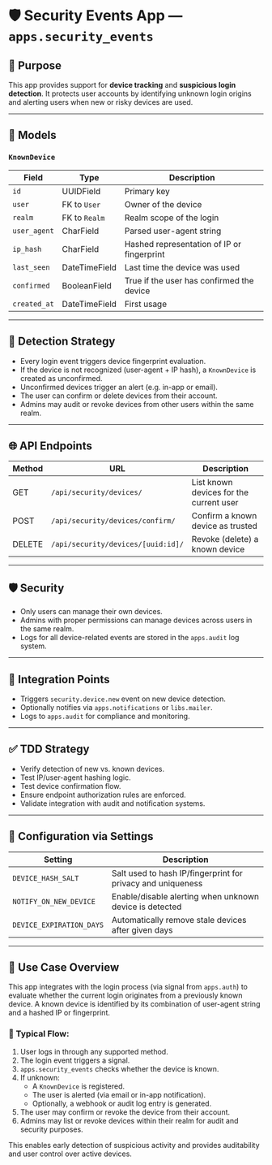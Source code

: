 # 🛡️ Security Events App — `apps.security_events`

## 📌 Purpose

This app provides support for **device tracking** and **suspicious login detection**. It protects user accounts by identifying unknown login origins and alerting users when new or risky devices are used.

---

## 📐 Models

### `KnownDevice`

| Field             | Type             | Description                                 |
|------------------|------------------|---------------------------------------------|
| `id`             | UUIDField        | Primary key                                 |
| `user`           | FK to `User`     | Owner of the device                         |
| `realm`          | FK to `Realm`    | Realm scope of the login                    |
| `user_agent`     | CharField        | Parsed user-agent string                    |
| `ip_hash`        | CharField        | Hashed representation of IP or fingerprint  |
| `last_seen`      | DateTimeField    | Last time the device was used               |
| `confirmed`      | BooleanField     | True if the user has confirmed the device   |
| `created_at`     | DateTimeField    | First usage                                 |

---

## 🧠 Detection Strategy

- Every login event triggers device fingerprint evaluation.
- If the device is not recognized (user-agent + IP hash), a `KnownDevice` is created as unconfirmed.
- Unconfirmed devices trigger an alert (e.g. in-app or email).
- The user can confirm or delete devices from their account.
- Admins may audit or revoke devices from other users within the same realm.

---

## 🌐 API Endpoints

| Method | URL                                | Description                                     |
|--------|------------------------------------|-------------------------------------------------|
| GET    | `/api/security/devices/`           | List known devices for the current user         |
| POST   | `/api/security/devices/confirm/`   | Confirm a known device as trusted               |
| DELETE | `/api/security/devices/[uuid:id]/` | Revoke (delete) a known device                  |

---

## 🛡️ Security

- Only users can manage their own devices.
- Admins with proper permissions can manage devices across users in the same realm.
- Logs for all device-related events are stored in the `apps.audit` log system.

---

## 🔔 Integration Points

- Triggers `security.device.new` event on new device detection.
- Optionally notifies via `apps.notifications` or `libs.mailer`.
- Logs to `apps.audit` for compliance and monitoring.

---

## ✅ TDD Strategy

- Verify detection of new vs. known devices.
- Test IP/user-agent hashing logic.
- Test device confirmation flow.
- Ensure endpoint authorization rules are enforced.
- Validate integration with audit and notification systems.

---

## 🔧 Configuration via Settings

| Setting                            | Description                                                  |
|-----------------------------------|--------------------------------------------------------------|
| `DEVICE_HASH_SALT`                | Salt used to hash IP/fingerprint for privacy and uniqueness |
| `NOTIFY_ON_NEW_DEVICE`            | Enable/disable alerting when unknown device is detected      |
| `DEVICE_EXPIRATION_DAYS`          | Automatically remove stale devices after given days          |

---

## 🧭 Use Case Overview

This app integrates with the login process (via signal from `apps.auth`) to evaluate whether the current login originates from a previously known device. A known device is identified by its combination of user-agent string and a hashed IP or fingerprint.

### 🔄 Typical Flow:
1. User logs in through any supported method.
2. The login event triggers a signal.
3. `apps.security_events` checks whether the device is known.
4. If unknown:
    - A `KnownDevice` is registered.
    - The user is alerted (via email or in-app notification).
    - Optionally, a webhook or audit log entry is generated.
5. The user may confirm or revoke the device from their account.
6. Admins may list or revoke devices within their realm for audit and security purposes.

This enables early detection of suspicious activity and provides auditability and user control over active devices.
